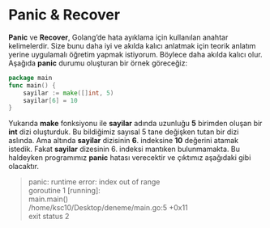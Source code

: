 # Panic & Recover

**Panic** ve **Recover**, Golang’de hata ayıklama için kullanılan anahtar kelimelerdir. Size bunu daha iyi ve akılda kalıcı anlatmak için teorik anlatım yerine uygulamalı öğretim yapmak istiyorum. Böylece daha akılda kalıcı olur.  
Aşağıda **panic** durumu oluşturan bir örnek göreceğiz:

```go
package main
func main() {
	sayilar := make([]int, 5)
	sayilar[6] = 10
}
```

Yukarıda **make** fonksiyonu ile **sayilar** adında uzunluğu **5** birimden oluşan bir **int** dizi oluşturduk. Bu bildiğimiz sayısal 5 tane değişken tutan bir dizi aslında. Ama altında **sayilar** dizisinin **6**. indeksine **10** değerini atamak istedik. Fakat **sayilar** dizesinin 6. indeksi mantıken bulunmamakta. Bu haldeyken programımız **panic** hatası verecektir ve çıktımız aşağıdaki gibi olacaktır.

> panic: runtime error: index out of range   
> goroutine 1 \[running\]:   
> main.main\(\)   
>         /home/ksc10/Desktop/deneme/main.go:5 +0x11   
> exit status 2


